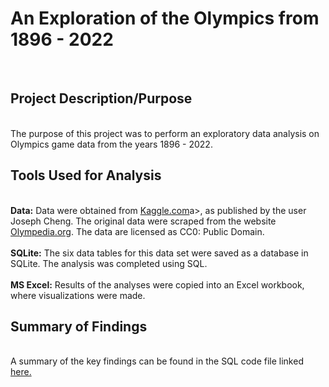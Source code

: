 <h1> An Exploration of the Olympics from 1896 - 2022 </h1>
<br>
<h2> Project Description/Purpose</h2>
<br>
The purpose of this project was to perform an exploratory data analysis on Olympics game data from the years 1896 - 2022.
<br>
<h2> Tools Used for Analysis </h2>
<br>
<b>Data:</b> Data were obtained from <a href="https://www.kaggle.com/datasets/josephcheng123456/olympic-historical-dataset-from-olympediaorg?select=Olympic_Athlete_Bio.csv">Kaggle.com</a>a>, as published by the user Joseph Cheng. The original data were scraped from the website <a href="www.olympedia.org">Olympedia.org</a>. The data are licensed as CC0: Public Domain.
<br><br>
<b>SQLite:</b> The six data tables for this data set were saved as a database in SQLite. The analysis was completed using SQL.
<br><br>
<b>MS Excel:</b> Results of the analyses were copied into an Excel workbook, where visualizations were made.
<br>
<h2>Summary of Findings</h2>
<br>
A summary of the key findings can be found in the SQL code file linked <a href="https://github.com/cfuller19/olympicsEDA/blob/main/OlympicsEDA.ipynb">here.</a>

